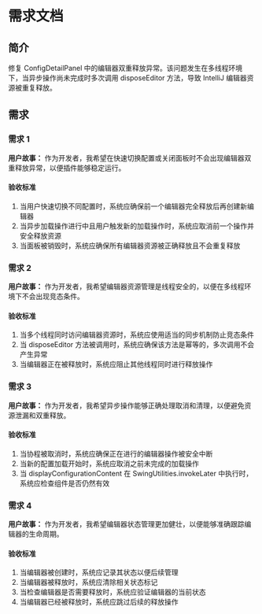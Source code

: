 # 需求文档

## 简介

修复 ConfigDetailPanel 中的编辑器双重释放异常。该问题发生在多线程环境下，当异步操作尚未完成时多次调用 disposeEditor 方法，导致 IntelliJ 编辑器资源被重复释放。

## 需求

### 需求 1

**用户故事：** 作为开发者，我希望在快速切换配置或关闭面板时不会出现编辑器双重释放异常，以便插件能够稳定运行。

#### 验收标准

1. 当用户快速切换不同配置时，系统应确保前一个编辑器完全释放后再创建新编辑器
2. 当异步加载操作进行中且用户触发新的加载操作时，系统应取消前一个操作并安全释放资源
3. 当面板被销毁时，系统应确保所有编辑器资源被正确释放且不会重复释放

### 需求 2

**用户故事：** 作为开发者，我希望编辑器资源管理是线程安全的，以便在多线程环境下不会出现竞态条件。

#### 验收标准

1. 当多个线程同时访问编辑器资源时，系统应使用适当的同步机制防止竞态条件
2. 当 disposeEditor 方法被调用时，系统应确保该方法是幂等的，多次调用不会产生异常
3. 当编辑器正在被释放时，系统应阻止其他线程同时进行释放操作

### 需求 3

**用户故事：** 作为开发者，我希望异步操作能够正确处理取消和清理，以便避免资源泄漏和双重释放。

#### 验收标准

1. 当协程被取消时，系统应确保正在进行的编辑器操作被安全中断
2. 当新的配置加载开始时，系统应取消之前未完成的加载操作
3. 当 displayConfigurationContent 在 SwingUtilities.invokeLater 中执行时，系统应检查组件是否仍然有效

### 需求 4

**用户故事：** 作为开发者，我希望编辑器状态管理更加健壮，以便能够准确跟踪编辑器的生命周期。

#### 验收标准

1. 当编辑器被创建时，系统应记录其状态以便后续管理
2. 当编辑器被释放时，系统应清除相关状态标记
3. 当检查编辑器是否需要释放时，系统应验证编辑器的当前状态
4. 当编辑器已经被释放时，系统应跳过后续的释放操作
